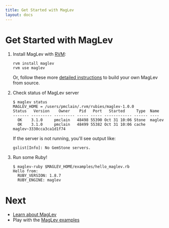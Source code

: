 ```yaml
---
title: Get Started with MagLev
layout: docs
---
```


# Get Started with MagLev

1. Install MagLev with [RVM](http://rvm.beginrescueend.com):

       rvm install maglev
       rvm use maglev

   Or, follow these more [detailed instructions](/docs/build.html) to build
   your own MagLev from source.

1. Check status of MagLev server

       $ maglev status
       MAGLEV_HOME = /users/pmclain/.rvm/rubies/maglev-1.0.0
       Status   Version    Owner    Pid   Port   Started     Type  Name
       ------- --------- --------- ----- ----- ------------ ------ ----
         OK    3.1.0     pmclain   48498 55390 Oct 31 10:06 Stone  maglev
         OK    3.1.0     pmclain   48499 55382 Oct 31 10:06 cache  maglev~3330cca3ca1d1f74

   If the server is not running, you'll see output like:

       gslist[Info]: No GemStone servers.

1. Run some Ruby!

       $ maglev-ruby $MAGLEV_HOME/examples/hello_maglev.rb
       Hello from:
         RUBY_VERSION: 1.8.7
         RUBY_ENGINE: maglev

# Next

* [Learn about MagLev](/docs/learn.html)
* Play with the [MagLev examples](https://github.com/MagLev/maglev/tree/master/examples)

